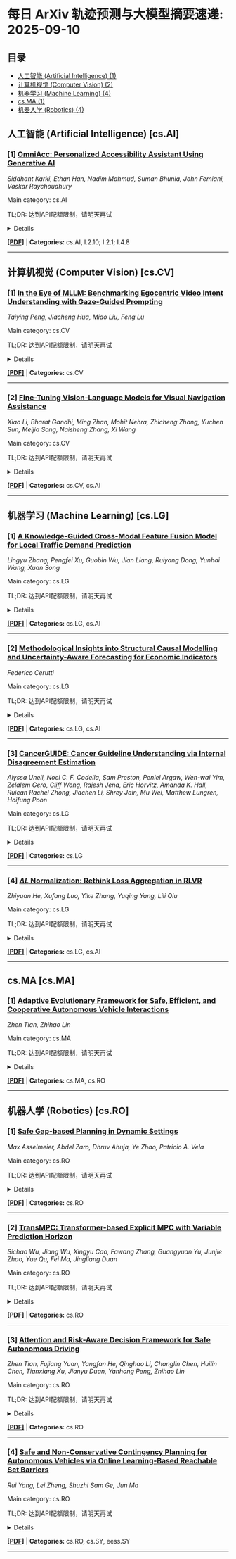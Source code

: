 # 每日 ArXiv 轨迹预测与大模型摘要速递: 2025-09-10

## 目录

- [人工智能 (Artificial Intelligence) (1)](#cs-ai)
- [计算机视觉 (Computer Vision) (2)](#cs-cv)
- [机器学习 (Machine Learning) (4)](#cs-lg)
- [cs.MA (1)](#cs-ma)
- [机器人学 (Robotics) (4)](#cs-ro)

## 人工智能 (Artificial Intelligence) [cs.AI]
### [1] [OmniAcc: Personalized Accessibility Assistant Using Generative AI](https://arxiv.org/abs/2509.07220)
*Siddhant Karki, Ethan Han, Nadim Mahmud, Suman Bhunia, John Femiani, Vaskar Raychoudhury*

Main category: cs.AI

TL;DR: 达到API配额限制，请明天再试


<details>
  <summary>Details</summary>
Motivation: Error: API quota exceeded

Method: Error: API quota exceeded

Result: Error: API quota exceeded

Conclusion: 请联系管理员或等待明天API配额重置。

Abstract: Individuals with ambulatory disabilities often encounter significant barriers when navigating urban environments due to the lack of accessible information and tools. This paper presents OmniAcc, an AI-powered interactive navigation system that utilizes GPT-4, satellite imagery, and OpenStreetMap data to identify, classify, and map wheelchair-accessible features such as ramps and crosswalks in the built environment. OmniAcc offers personalized route planning, real-time hands-free navigation, and instant query responses regarding physical accessibility. By using zero-shot learning and customized prompts, the system ensures precise detection of accessibility features, while supporting validation through structured workflows. This paper introduces OmniAcc and explores its potential to assist urban planners and mobility-aid users, demonstrated through a case study on crosswalk detection. With a crosswalk detection accuracy of 97.5%, OmniAcc highlights the transformative potential of AI in improving navigation and fostering more inclusive urban spaces.

</details>

[**[PDF]**](https://arxiv.org/pdf/2509.07220) | **Categories:** cs.AI, I.2.10; I.2.1; I.4.8

---


## 计算机视觉 (Computer Vision) [cs.CV]
### [1] [In the Eye of MLLM: Benchmarking Egocentric Video Intent Understanding with Gaze-Guided Prompting](https://arxiv.org/abs/2509.07447)
*Taiying Peng, Jiacheng Hua, Miao Liu, Feng Lu*

Main category: cs.CV

TL;DR: 达到API配额限制，请明天再试


<details>
  <summary>Details</summary>
Motivation: Error: API quota exceeded

Method: Error: API quota exceeded

Result: Error: API quota exceeded

Conclusion: 请联系管理员或等待明天API配额重置。

Abstract: The emergence of advanced multimodal large language models (MLLMs) has significantly enhanced AI assistants' ability to process complex information across modalities. Recently, egocentric videos, by directly capturing user focus, actions, and context in an unified coordinate, offer an exciting opportunity to enable proactive and personalized AI user experiences with MLLMs. However, existing benchmarks overlook the crucial role of gaze as an indicator of user intent. To address this gap, we introduce EgoGazeVQA, an egocentric gaze-guided video question answering benchmark that leverages gaze information to improve the understanding of longer daily-life videos. EgoGazeVQA consists of gaze-based QA pairs generated by MLLMs and refined by human annotators. Our experiments reveal that existing MLLMs struggle to accurately interpret user intentions. In contrast, our gaze-guided intent prompting methods significantly enhance performance by integrating spatial, temporal, and intent-related cues. We further conduct experiments on gaze-related fine-tuning and analyze how gaze estimation accuracy impacts prompting effectiveness. These results underscore the value of gaze for more personalized and effective AI assistants in egocentric settings.

</details>

[**[PDF]**](https://arxiv.org/pdf/2509.07447) | **Categories:** cs.CV

---

### [2] [Fine-Tuning Vision-Language Models for Visual Navigation Assistance](https://arxiv.org/abs/2509.07488)
*Xiao Li, Bharat Gandhi, Ming Zhan, Mohit Nehra, Zhicheng Zhang, Yuchen Sun, Meijia Song, Naisheng Zhang, Xi Wang*

Main category: cs.CV

TL;DR: 达到API配额限制，请明天再试


<details>
  <summary>Details</summary>
Motivation: Error: API quota exceeded

Method: Error: API quota exceeded

Result: Error: API quota exceeded

Conclusion: 请联系管理员或等待明天API配额重置。

Abstract: We address vision-language-driven indoor navigation to assist visually impaired individuals in reaching a target location using images and natural language guidance. Traditional navigation systems are ineffective indoors due to the lack of precise location data. Our approach integrates vision and language models to generate step-by-step navigational instructions, enhancing accessibility and independence. We fine-tune the BLIP-2 model with Low Rank Adaptation (LoRA) on a manually annotated indoor navigation dataset. We propose an evaluation metric that refines the BERT F1 score by emphasizing directional and sequential variables, providing a more comprehensive measure of navigational performance. After applying LoRA, the model significantly improved in generating directional instructions, overcoming limitations in the original BLIP-2 model.

</details>

[**[PDF]**](https://arxiv.org/pdf/2509.07488) | **Categories:** cs.CV, cs.AI

---


## 机器学习 (Machine Learning) [cs.LG]
### [1] [A Knowledge-Guided Cross-Modal Feature Fusion Model for Local Traffic Demand Prediction](https://arxiv.org/abs/2509.06976)
*Lingyu Zhang, Pengfei Xu, Guobin Wu, Jian Liang, Ruiyang Dong, Yunhai Wang, Xuan Song*

Main category: cs.LG

TL;DR: 达到API配额限制，请明天再试


<details>
  <summary>Details</summary>
Motivation: Error: API quota exceeded

Method: Error: API quota exceeded

Result: Error: API quota exceeded

Conclusion: 请联系管理员或等待明天API配额重置。

Abstract: Traffic demand prediction plays a critical role in intelligent transportation systems. Existing traffic prediction models primarily rely on temporal traffic data, with limited efforts incorporating human knowledge and experience for urban traffic demand forecasting. However, in real-world scenarios, traffic knowledge and experience derived from human daily life significantly influence precise traffic prediction. Such knowledge and experiences can guide the model in uncovering latent patterns within traffic data, thereby enhancing the accuracy and robustness of predictions. To this end, this paper proposes integrating structured temporal traffic data with textual data representing human knowledge and experience, resulting in a novel knowledge-guided cross-modal feature representation learning (KGCM) model for traffic demand prediction. Based on regional transportation characteristics, we construct a prior knowledge dataset using a large language model combined with manual authoring and revision, covering both regional and global knowledge and experiences. The KGCM model then learns multimodal data features through designed local and global adaptive graph networks, as well as a cross-modal feature fusion mechanism. A proposed reasoning-based dynamic update strategy enables dynamic optimization of the graph model's parameters, achieving optimal performance. Experiments on multiple traffic datasets demonstrate that our model accurately predicts future traffic demand and outperforms existing state-of-the-art (SOTA) models.

</details>

[**[PDF]**](https://arxiv.org/pdf/2509.06976) | **Categories:** cs.LG, cs.AI

---

### [2] [Methodological Insights into Structural Causal Modelling and Uncertainty-Aware Forecasting for Economic Indicators](https://arxiv.org/abs/2509.07036)
*Federico Cerutti*

Main category: cs.LG

TL;DR: 达到API配额限制，请明天再试


<details>
  <summary>Details</summary>
Motivation: Error: API quota exceeded

Method: Error: API quota exceeded

Result: Error: API quota exceeded

Conclusion: 请联系管理员或等待明天API配额重置。

Abstract: This paper presents a methodological approach to financial time series analysis by combining causal discovery and uncertainty-aware forecasting. As a case study, we focus on four key U.S. macroeconomic indicators -- GDP, economic growth, inflation, and unemployment -- and we apply the LPCMCI framework with Gaussian Process Distance Correlation (GPDC) to uncover dynamic causal relationships in quarterly data from 1970 to 2021. Our results reveal a robust unidirectional causal link from economic growth to GDP and highlight the limited connectivity of inflation, suggesting the influence of latent factors. Unemployment exhibits strong autoregressive dependence, motivating its use as a case study for probabilistic forecasting. Leveraging the Chronos framework, a large language model trained for time series, we perform zero-shot predictions on unemployment. This approach delivers accurate forecasts one and two quarters ahead, without requiring task-specific training. Crucially, the model's uncertainty-aware predictions yield 90\% confidence intervals, enabling effective anomaly detection through statistically principled deviation analysis. This study demonstrates the value of combining causal structure learning with probabilistic language models to inform economic policy and enhance forecasting robustness.

</details>

[**[PDF]**](https://arxiv.org/pdf/2509.07036) | **Categories:** cs.LG, cs.AI

---

### [3] [CancerGUIDE: Cancer Guideline Understanding via Internal Disagreement Estimation](https://arxiv.org/abs/2509.07325)
*Alyssa Unell, Noel C. F. Codella, Sam Preston, Peniel Argaw, Wen-wai Yim, Zelalem Gero, Cliff Wong, Rajesh Jena, Eric Horvitz, Amanda K. Hall, Ruican Rachel Zhong, Jiachen Li, Shrey Jain, Mu Wei, Matthew Lungren, Hoifung Poon*

Main category: cs.LG

TL;DR: 达到API配额限制，请明天再试


<details>
  <summary>Details</summary>
Motivation: Error: API quota exceeded

Method: Error: API quota exceeded

Result: Error: API quota exceeded

Conclusion: 请联系管理员或等待明天API配额重置。

Abstract: The National Comprehensive Cancer Network (NCCN) provides evidence-based guidelines for cancer treatment. Translating complex patient presentations into guideline-compliant treatment recommendations is time-intensive, requires specialized expertise, and is prone to error. Advances in large language model (LLM) capabilities promise to reduce the time required to generate treatment recommendations and improve accuracy. We present an LLM agent-based approach to automatically generate guideline-concordant treatment trajectories for patients with non-small cell lung cancer (NSCLC). Our contributions are threefold. First, we construct a novel longitudinal dataset of 121 cases of NSCLC patients that includes clinical encounters, diagnostic results, and medical histories, each expertly annotated with the corresponding NCCN guideline trajectories by board-certified oncologists. Second, we demonstrate that existing LLMs possess domain-specific knowledge that enables high-quality proxy benchmark generation for both model development and evaluation, achieving strong correlation (Spearman coefficient r=0.88, RMSE = 0.08) with expert-annotated benchmarks. Third, we develop a hybrid approach combining expensive human annotations with model consistency information to create both the agent framework that predicts the relevant guidelines for a patient, as well as a meta-classifier that verifies prediction accuracy with calibrated confidence scores for treatment recommendations (AUROC=0.800), a critical capability for communicating the accuracy of outputs, custom-tailoring tradeoffs in performance, and supporting regulatory compliance. This work establishes a framework for clinically viable LLM-based guideline adherence systems that balance accuracy, interpretability, and regulatory requirements while reducing annotation costs, providing a scalable pathway toward automated clinical decision support.

</details>

[**[PDF]**](https://arxiv.org/pdf/2509.07325) | **Categories:** cs.LG

---

### [4] [$ΔL$ Normalization: Rethink Loss Aggregation in RLVR](https://arxiv.org/abs/2509.07558)
*Zhiyuan He, Xufang Luo, Yike Zhang, Yuqing Yang, Lili Qiu*

Main category: cs.LG

TL;DR: 达到API配额限制，请明天再试


<details>
  <summary>Details</summary>
Motivation: Error: API quota exceeded

Method: Error: API quota exceeded

Result: Error: API quota exceeded

Conclusion: 请联系管理员或等待明天API配额重置。

Abstract: We propose $\Delta L$ Normalization, a simple yet effective loss aggregation method tailored to the characteristic of dynamic generation lengths in Reinforcement Learning with Verifiable Rewards (RLVR). Recently, RLVR has demonstrated strong potential in improving the reasoning capabilities of large language models (LLMs), but a major challenge lies in the large variability of response lengths during training, which leads to high gradient variance and unstable optimization. Although previous methods such as GRPO, DAPO, and Dr. GRPO introduce different loss normalization terms to address this issue, they either produce biased estimates or still suffer from high gradient variance. By analyzing the effect of varying lengths on policy loss both theoretically and empirically, we reformulate the problem as finding a minimum-variance unbiased estimator. Our proposed $\Delta L$ Normalization not only provides an unbiased estimate of the true policy loss but also minimizes gradient variance in theory. Extensive experiments show that it consistently achieves superior results across different model sizes, maximum lengths, and tasks. Our code will be made public at https://github.com/zerolllin/Delta-L-Normalization.

</details>

[**[PDF]**](https://arxiv.org/pdf/2509.07558) | **Categories:** cs.LG, cs.AI

---


## cs.MA [cs.MA]
### [1] [Adaptive Evolutionary Framework for Safe, Efficient, and Cooperative Autonomous Vehicle Interactions](https://arxiv.org/abs/2509.07411)
*Zhen Tian, Zhihao Lin*

Main category: cs.MA

TL;DR: 达到API配额限制，请明天再试


<details>
  <summary>Details</summary>
Motivation: Error: API quota exceeded

Method: Error: API quota exceeded

Result: Error: API quota exceeded

Conclusion: 请联系管理员或等待明天API配额重置。

Abstract: Modern transportation systems face significant challenges in ensuring road safety, given serious injuries caused by road accidents. The rapid growth of autonomous vehicles (AVs) has prompted new traffic designs that aim to optimize interactions among AVs. However, effective interactions between AVs remains challenging due to the absence of centralized control. Besides, there is a need for balancing multiple factors, including passenger demands and overall traffic efficiency. Traditional rule-based, optimization-based, and game-theoretic approaches each have limitations in addressing these challenges. Rule-based methods struggle with adaptability and generalization in complex scenarios, while optimization-based methods often require high computational resources. Game-theoretic approaches, such as Stackelberg and Nash games, suffer from limited adaptability and potential inefficiencies in cooperative settings. This paper proposes an Evolutionary Game Theory (EGT)-based framework for AV interactions that overcomes these limitations by utilizing a decentralized and adaptive strategy evolution mechanism. A causal evaluation module (CEGT) is introduced to optimize the evolutionary rate, balancing mutation and evolution by learning from historical interactions. Simulation results demonstrate the proposed CEGT outperforms EGT and popular benchmark games in terms of lower collision rates, improved safety distances, higher speeds, and overall better performance compared to Nash and Stackelberg games across diverse scenarios and parameter settings.

</details>

[**[PDF]**](https://arxiv.org/pdf/2509.07411) | **Categories:** cs.MA, cs.RO

---


## 机器人学 (Robotics) [cs.RO]
### [1] [Safe Gap-based Planning in Dynamic Settings](https://arxiv.org/abs/2509.07239)
*Max Asselmeier, Abdel Zaro, Dhruv Ahuja, Ye Zhao, Patricio A. Vela*

Main category: cs.RO

TL;DR: 达到API配额限制，请明天再试


<details>
  <summary>Details</summary>
Motivation: Error: API quota exceeded

Method: Error: API quota exceeded

Result: Error: API quota exceeded

Conclusion: 请联系管理员或等待明天API配额重置。

Abstract: This chapter extends the family of perception-informed gap-based local planners to dynamic environments. Existing perception-informed local planners that operate in dynamic environments often rely on emergent or empirical robustness for collision avoidance as opposed to performing formal analysis of dynamic obstacles. This proposed planner, dynamic gap, explicitly addresses dynamic obstacles through several steps in the planning pipeline. First, polar regions of free space known as gaps are tracked and their dynamics are estimated in order to understand how the local environment evolves over time. Then, at planning time, gaps are propagated into the future through novel gap propagation algorithms to understand what regions are feasible for passage. Lastly, pursuit guidance theory is leveraged to generate local trajectories that are provably collision-free under ideal conditions. Additionally, obstacle-centric ungap processing is performed in situations where no gaps exist to robustify the overall planning framework. A set of gap-based planners are benchmarked against a series of classical and learned motion planners in dynamic environments, and dynamic gap is shown to outperform all other baselines in all environments. Furthermore, dynamic gap is deployed on a TurtleBot2 platform in several real-world experiments to validate collision avoidance behaviors.

</details>

[**[PDF]**](https://arxiv.org/pdf/2509.07239) | **Categories:** cs.RO

---

### [2] [TransMPC: Transformer-based Explicit MPC with Variable Prediction Horizon](https://arxiv.org/abs/2509.07381)
*Sichao Wu, Jiang Wu, Xingyu Cao, Fawang Zhang, Guangyuan Yu, Junjie Zhao, Yue Qu, Fei Ma, Jingliang Duan*

Main category: cs.RO

TL;DR: 达到API配额限制，请明天再试


<details>
  <summary>Details</summary>
Motivation: Error: API quota exceeded

Method: Error: API quota exceeded

Result: Error: API quota exceeded

Conclusion: 请联系管理员或等待明天API配额重置。

Abstract: Traditional online Model Predictive Control (MPC) methods often suffer from excessive computational complexity, limiting their practical deployment. Explicit MPC mitigates online computational load by pre-computing control policies offline; however, existing explicit MPC methods typically rely on simplified system dynamics and cost functions, restricting their accuracy for complex systems. This paper proposes TransMPC, a novel Transformer-based explicit MPC algorithm capable of generating highly accurate control sequences in real-time for complex dynamic systems. Specifically, we formulate the MPC policy as an encoder-only Transformer leveraging bidirectional self-attention, enabling simultaneous inference of entire control sequences in a single forward pass. This design inherently accommodates variable prediction horizons while ensuring low inference latency. Furthermore, we introduce a direct policy optimization framework that alternates between sampling and learning phases. Unlike imitation-based approaches dependent on precomputed optimal trajectories, TransMPC directly optimizes the true finite-horizon cost via automatic differentiation. Random horizon sampling combined with a replay buffer provides independent and identically distributed (i.i.d.) training samples, ensuring robust generalization across varying states and horizon lengths. Extensive simulations and real-world vehicle control experiments validate the effectiveness of TransMPC in terms of solution accuracy, adaptability to varying horizons, and computational efficiency.

</details>

[**[PDF]**](https://arxiv.org/pdf/2509.07381) | **Categories:** cs.RO

---

### [3] [Attention and Risk-Aware Decision Framework for Safe Autonomous Driving](https://arxiv.org/abs/2509.07412)
*Zhen Tian, Fujiang Yuan, Yangfan He, Qinghao Li, Changlin Chen, Huilin Chen, Tianxiang Xu, Jianyu Duan, Yanhong Peng, Zhihao Lin*

Main category: cs.RO

TL;DR: 达到API配额限制，请明天再试


<details>
  <summary>Details</summary>
Motivation: Error: API quota exceeded

Method: Error: API quota exceeded

Result: Error: API quota exceeded

Conclusion: 请联系管理员或等待明天API配额重置。

Abstract: Autonomous driving has attracted great interest due to its potential capability in full-unsupervised driving. Model-based and learning-based methods are widely used in autonomous driving. Model-based methods rely on pre-defined models of the environment and may struggle with unforeseen events. Proximal policy optimization (PPO), an advanced learning-based method, can adapt to the above limits by learning from interactions with the environment. However, existing PPO faces challenges with poor training results, and low training efficiency in long sequences. Moreover, the poor training results are equivalent to collisions in driving tasks. To solve these issues, this paper develops an improved PPO by introducing the risk-aware mechanism, a risk-attention decision network, a balanced reward function, and a safety-assisted mechanism. The risk-aware mechanism focuses on highlighting areas with potential collisions, facilitating safe-driving learning of the PPO. The balanced reward function adjusts rewards based on the number of surrounding vehicles, promoting efficient exploration of the control strategy during training. Additionally, the risk-attention network enhances the PPO to hold channel and spatial attention for the high-risk areas of input images. Moreover, the safety-assisted mechanism supervises and prevents the actions with risks of collisions during the lane keeping and lane changing. Simulation results on a physical engine demonstrate that the proposed algorithm outperforms benchmark algorithms in collision avoidance, achieving higher peak reward with less training time, and shorter driving time remaining on the risky areas among multiple testing traffic flow scenarios.

</details>

[**[PDF]**](https://arxiv.org/pdf/2509.07412) | **Categories:** cs.RO

---

### [4] [Safe and Non-Conservative Contingency Planning for Autonomous Vehicles via Online Learning-Based Reachable Set Barriers](https://arxiv.org/abs/2509.07464)
*Rui Yang, Lei Zheng, Shuzhi Sam Ge, Jun Ma*

Main category: cs.RO

TL;DR: 达到API配额限制，请明天再试


<details>
  <summary>Details</summary>
Motivation: Error: API quota exceeded

Method: Error: API quota exceeded

Result: Error: API quota exceeded

Conclusion: 请联系管理员或等待明天API配额重置。

Abstract: Autonomous vehicles must navigate dynamically uncertain environments while balancing the safety and driving efficiency. This challenge is exacerbated by the unpredictable nature of surrounding human-driven vehicles (HVs) and perception inaccuracies, which require planners to adapt to evolving uncertainties while maintaining safe trajectories. Overly conservative planners degrade driving efficiency, while deterministic approaches may encounter serious issues and risks of failure when faced with sudden and unexpected maneuvers. To address these issues, we propose a real-time contingency trajectory optimization framework in this paper. By employing event-triggered online learning of HV control-intent sets, our method dynamically quantifies multi-modal HV uncertainties and refines the forward reachable set (FRS) incrementally. Crucially, we enforce invariant safety through FRS-based barrier constraints that ensure safety without reliance on accurate trajectory prediction of HVs. These constraints are embedded in contingency trajectory optimization and solved efficiently through consensus alternative direction method of multipliers (ADMM). The system continuously adapts to the uncertainties in HV behaviors, preserving feasibility and safety without resorting to excessive conservatism. High-fidelity simulations on highway and urban scenarios, as well as a series of real-world experiments demonstrate significant improvements in driving efficiency and passenger comfort while maintaining safety under uncertainty. The project page is available at https://pathetiue.github.io/frscp.github.io/.

</details>

[**[PDF]**](https://arxiv.org/pdf/2509.07464) | **Categories:** cs.RO, cs.SY, eess.SY

---
